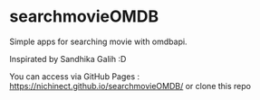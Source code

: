 # searchmovieOMDB
Simple apps for searching movie with omdbapi.

Inspirated by Sandhika Galih :D

You can access via GitHub Pages : https://nichinect.github.io/searchmovieOMDB/ or clone this repo